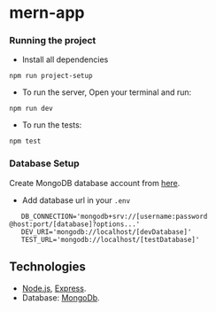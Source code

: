 # mern-app

### Running the project

* Install all dependencies

```
npm run project-setup
```

* To run the server, Open your terminal and run:

```
npm run dev
```

* To run the tests:

```
npm test
```
### Database Setup

Create MongoDB database account from [here](https://account.mongodb.com/account/register).
- Add database url in your ```.env```

```
   DB_CONNECTION='mongodb+srv://[username:password @host:port/[database]?options...'
   DEV_URI='mongodb://localhost/[devDatabase]'
   TEST_URL='mongodb://localhost/[testDatabase]'
```

## Technologies 


* [Node.js](https://nodejs.org/en/), [Express](https://expressjs.com/).
* Database: [MongoDb](https://www.mongodb.com/).

